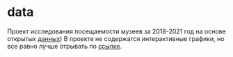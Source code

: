# data
Проект исследования посещаемости музеев за 2018-2021 год на основе открытых [данных](https://opendata.mkrf.ru/opendata/7705851331-stat_museum_svod))
В проекте не содержатся интерактивные графики, но все равно лучше отрывать по [ссылке](https://nbviewer.org/github/Sergey-Tischenko/data/blob/4193dc1899d6494fe611977b8c4163f1ec5f9471/Данные%20о%20посещаемости%20музеев.ipynb "nbviewer").  
